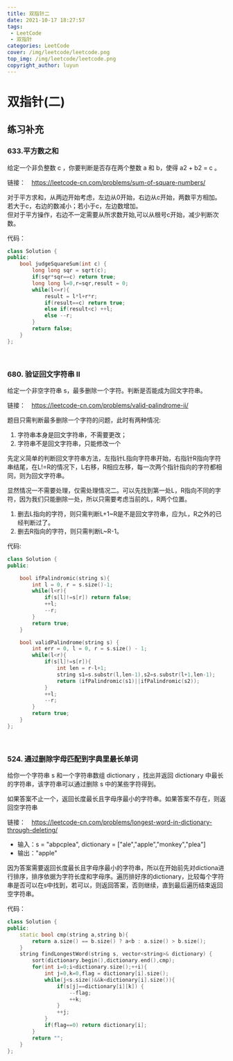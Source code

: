 ```yaml
---
title: 双指针二
date: 2021-10-17 18:27:57
tags:
 - LeetCode
 - 双指针
categories: LeetCode
cover: /img/leetcode/leetcode.png
top_img: /img/leetcode/leetcode.png
copyright_author: luyun
---
```

# 双指针(二)
## 练习补充
### 633.平方数之和
给定一个非负整数 c ，你要判断是否存在两个整数 a 和 b，使得 a2 + b2 = c 。<br>

链接：&emsp;<https://leetcode-cn.com/problems/sum-of-square-numbers/>

对于平方求和，从两边开始考虑，左边从0开始，右边从c开始，两数平方相加。若大于c，右边的数减小；若小于c，左边数增加。<br>
但对于平方操作，右边不一定需要从所求数开始,可以从根号c开始，减少判断次数。

代码：<br>
```c++
class Solution {
public:
    bool judgeSquareSum(int c) {
        long long sqr = sqrt(c);
        if(sqr*sqr==c) return true;
        long long l=0,r=sqr,result = 0;
        while(l<=r){
            result = l*l+r*r;
            if(result==c) return true;
            else if(result<c) ++l;
            else --r;
        }
        return false;
    }
};
```
<br>

### 680. 验证回文字符串 Ⅱ
给定一个非空字符串 s，最多删除一个字符。判断是否能成为回文字符串。

链接：&emsp;<https://leetcode-cn.com/problems/valid-palindrome-ii/>

题目只需判断最多删除一个字符的问题，此时有两种情况:<br>
1. 字符串本身是回文字符串，不需要更改；
2. 字符串不是回文字符串，只能修改一个

先定义简单的判断回文字符串方法，左指针L指向字符串开始，右指针R指向字符串结尾，在L!=R的情况下，L右移，R相应左移，每一次两个指针指向的字符都相同，则为回文字符串。

显然情况一不需要处理，仅需处理情况二。可以先找到第一处L，R指向不同的字符，因为我们只能删除一处，所以只需要考虑当前的L，R两个位置。
1. 删去L指向的字符，则只需判断L+1~R是不是回文字符串，应为L，R之外的已经判断过了。
2. 删去R指向的字符，则只需判断L~R-1。

代码:<br>
```c++
class Solution {
public:

    bool ifPalindromic(string s){
        int l = 0, r = s.size()-1;
        while(l<r){
            if(s[l]!=s[r]) return false;
            ++l;
            --r;
        }
        return true;
    }

    bool validPalindrome(string s) {
        int err = 0, l = 0, r = s.size() - 1;
        while(l<r){
            if(s[l]!=s[r]){
                int len = r-l+1;
                string s1=s.substr(l,len-1),s2=s.substr(l+1,len-1);
                return (ifPalindromic(s1)||ifPalindromic(s2));
            }
            ++l;
            --r;
        }
        return true;
    }
};
```
<br>

### 524. 通过删除字母匹配到字典里最长单词
给你一个字符串 s 和一个字符串数组 dictionary ，找出并返回 dictionary 中最长的字符串，该字符串可以通过删除 s 中的某些字符得到。

如果答案不止一个，返回长度最长且字母序最小的字符串。如果答案不存在，则返回空字符串

链接：&emsp;<https://leetcode-cn.com/problems/longest-word-in-dictionary-through-deleting/>

* 输入：s = "abpcplea", dictionary = ["ale","apple","monkey","plea"]
* 输出："apple"

因为答案需要返回长度最长且字母序最小的字符串，所以在开始前先对dictiona进行排序，排序依据为字符长度和字母序。遍历排好序的dictionary，比较每个字符串是否可以在s中找到，若可以，则返回答案，否则继续，直到最后遍历结束返回空字符串。

代码：<br>
```c++
class Solution {
public:
    static bool cmp(string a,string b){
        return a.size() == b.size() ? a<b : a.size() > b.size();
    }
    string findLongestWord(string s, vector<string>& dictionary) {
        sort(dictionary.begin(),dictionary.end(),cmp);
        for(int i=0;i<dictionary.size();++i){
            int j=0,k=0,flag = dictionary[i].size();
            while(j<s.size()&&k<dictionary[i].size()){
                if(s[j]==dictionary[i][k]) {
                    --flag;
                    ++k;
                }
                ++j;
            }
            if(flag==0) return dictionary[i];
        }
        return "";
    }
};
```

